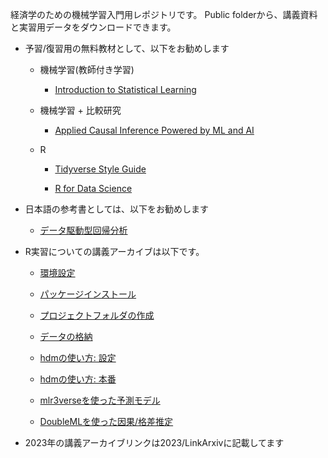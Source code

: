 経済学のための機械学習入門用レポジトリです。
Public folderから、講義資料と実習用データをダウンロードできます。

- 予習/復習用の無料教材として、以下をお勧めします

    - 機械学習(教師付き学習)

        - [Introduction to Statistical Learning](https://www.statlearning.com/)
    
    - 機械学習 + 比較研究
    
        - [Applied Causal Inference Powered by ML and AI](https://causalml-book.org/)

    - R
    
        - [Tidyverse Style Guide](https://style.tidyverse.org/)
        
        - [R for Data Science](https://r4ds.had.co.nz/)
        
- 日本語の参考書としては、以下をお勧めします

    - [データ駆動型回帰分析](https://www.nippyo.co.jp/shop/book/9267.html)

- R実習についての講義アーカイブは以下です。

    - [環境設定](https://youtu.be/V0ekc3umBDU)
    
    - [パッケージインストール](https://youtu.be/2fmThveX7_s)
    
    - [プロジェクトフォルダの作成](https://youtu.be/2fmThveX7_s)
    
    - [データの格納](https://youtu.be/f2EU44WFyQM)
    
    - [hdmの使い方: 設定](https://youtu.be/ReSQk39QwwU)
    
    - [hdmの使い方: 本番](https://youtu.be/5SaGBAvmg5A)
    
    - [mlr3verseを使った予測モデル](https://youtu.be/jCrRpNk_hHU)
    
    - [DoubleMLを使った因果/格差推定](https://youtu.be/BCEVt-QgNko)
    
- 2023年の講義アーカイブリンクは2023/LinkArxivに記載してます
